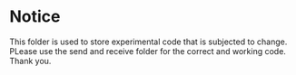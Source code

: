 # Notice
This folder is used to store experimental code that is subjected to change. PLease use the send and receive folder for the correct
and working code. Thank you. 
